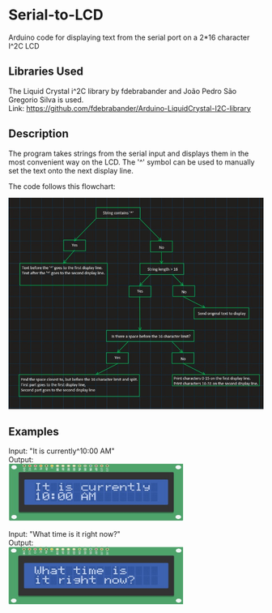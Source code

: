# Serial-to-LCD
Arduino code for displaying text from the serial port on a 2*16 character I^2C LCD

## Libraries Used
The Liquid Crystal i^2C library by fdebrabander and João Pedro São Gregorio Silva is used.  
Link: https://github.com/fdebrabander/Arduino-LiquidCrystal-I2C-library  

## Description  
The program takes strings from the serial input and displays them in the most convenient way on the LCD. The '^' symbol can be used to manually set the text onto the next display line. 

The code follows this flowchart:  
  
<img src="https://github.com/Linja82/Serial-to-LCD/blob/main/Screenshots/String%20Convertor%20Flowchart.jpg" alt ="alt text" width="550" height="417">  

## Examples  
Input: "It is currently^10:00 AM"  
Output:  
<img src="https://github.com/Linja82/Serial-to-LCD/blob/main/Screenshots/Example%201.jpg" alt="alt text" width="345" height="113">  
  
Input: "What time is it right now?"  
Output:  
<img src="https://github.com/Linja82/Serial-to-LCD/blob/main/Screenshots/Example%202.jpg" alt="alt text" width="345" height="113">
